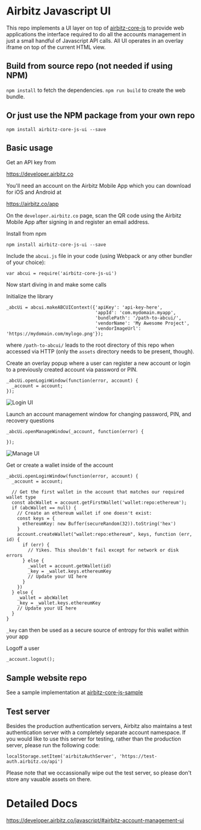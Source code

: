 # Airbitz Javascript UI

This repo implements a UI layer on top of [airbitz-core-js](https://github.com/Airbitz/airbitz-core-js) to provide web applications the interface required to do all the accounts management in just a small handful of Javascript API calls. All UI operates in an overlay iframe on top of the current HTML view.

## Build from source repo (not needed if using NPM)

`npm install` to fetch the dependencies.
`npm run build` to create the web bundle.

## Or just use the NPM package from your own repo

`npm install airbitz-core-js-ui --save`

## Basic usage

Get an API key from

https://developer.airbitz.co

You'll need an account on the Airbitz Mobile App which you can download for iOS and Android at

https://airbitz.co/app

On the `developer.airbitz.co` page, scan the QR code using the Airbitz Mobile App after signing in and register an email address.

Install from npm

    npm install airbitz-core-js-ui --save

Include the `abcui.js` file in your code (using Webpack or any other bundler of your choice):

    var abcui = require('airbitz-core-js-ui')

Now start diving in and make some calls

Initialize the library

    _abcUi = abcui.makeABCUIContext({'apiKey': 'api-key-here',
                                     'appId': 'com.mydomain.myapp',
                                     'bundlePath': '/path-to-abcui/',
                                     'vendorName': 'My Awesome Project',
                                     'vendorImageUrl': 'https://mydomain.com/mylogo.png'});

where `/path-to-abcui/` leads to the root directory of this repo when accessed via HTTP (only the `assets` directory needs to be present, though).

Create an overlay popup where a user can register a new account or login to a previously created account via password or PIN.

    _abcUi.openLoginWindow(function(error, account) {
      _account = account;
    });

![Login UI](https://airbitz.co/go/wp-content/uploads/2016/08/Screen-Shot-2016-08-26-at-12.50.04-PM.png)

Launch an account management window for changing password, PIN, and recovery questions

    _abcUi.openManageWindow(_account, function(error) {

    });

![Manage UI](https://airbitz.co/go/wp-content/uploads/2016/08/Screen-Shot-2016-08-26-at-12.50.26-PM.png)

Get or create a wallet inside of the account

    _abcUi.openLoginWindow(function(error, account) {
      _account = account;

      // Get the first wallet in the account that matches our required wallet type
      const abcWallet = account.getFirstWallet('wallet:repo:ethereum');
      if (abcWallet == null) {
        // Create an ethereum wallet if one doesn't exist:
        const keys = {
          ethereumKey: new Buffer(secureRandom(32)).toString('hex')
        }
        account.createWallet("wallet:repo:ethereum", keys, function (err, id) {
          if (err) {
            // Yikes. This shouldn't fail except for network or disk errors
          } else {
            _wallet = account.getWallet(id)
            _key = _wallet.keys.ethereumKey
            // Update your UI here
          }
        })
      } else {
        _wallet = abcWallet
        _key = _wallet.keys.ethereumKey
        // Update your UI here
      }
    }

`_key` can then be used as a secure source of entropy for this wallet within your app


Logoff a user

    _account.logout();

## Sample website repo

See a sample implementation at [airbitz-core-js-sample](https://github.com/Airbitz/airbitz-core-js-sample)

## Test server

Besides the production authentication servers, Airbitz also maintains a test authentication server with a completely separate account namespace. If you would like to use this server for testing, rather than the production server, please run the following code:

    localStorage.setItem('airbitzAuthServer', 'https://test-auth.airbitz.co/api')

Please note that we occassionally wipe out the test server, so please don't store any vauable assets on there.

# Detailed Docs

https://developer.airbitz.co/javascript/#airbitz-account-management-ui
